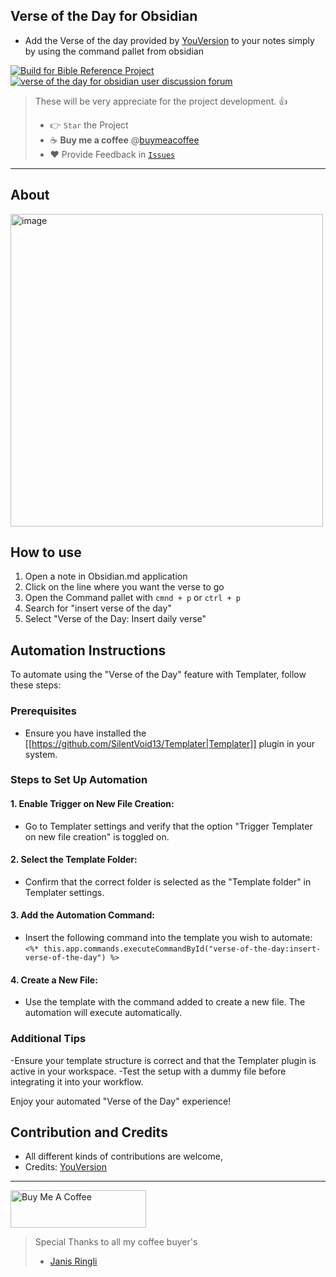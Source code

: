 ## Verse of the Day for Obsidian

-   Add the Verse of the day provided by [YouVersion](https://www.bible.com) to your notes simply by using the command pallet from obsidian

[![Build for Bible Reference Project](https://github.com/tim-hub/obsidian-bible-reference/actions/workflows/build.yml/badge.svg)](https://github.com/janisringli/verse-of-the-day-for-obsidian/actions/workflows/build.yml)
[![verse of the day for obsidian user discussion forum](https://img.shields.io/badge/Issues-green)](https://github.com/janisringli/verse-of-the-day-for-obsidian/issues)

> These will be very appreciate for the project development. 👍
>
> -   👉 `Star` the Project
> -   ☕️ **Buy me a coffee** @[buymeacoffee](https://buymeacoffee.com/janisringli)
> -   ❤️ Provide Feedback in [`Issues`](https://github.com/janisringli/verse-of-the-day-for-obsidian/issues)

---

## About
<img width="500" alt="image" src="https://github.com/janisringli/verse-of-the-day-for-obsidian/assets/80834609/371cb0a6-fa8b-4235-8dab-233f0aa041f6">


## How to use

1. Open a note in Obsidian.md application
2. Click on the line where you want the verse to go
3. Open the Command pallet with `cmnd + p` or `ctrl + p`
4. Search for "insert verse of the day"
5. Select "Verse of the Day: Insert daily verse"


## Automation Instructions 
To automate using the "Verse of the Day" feature with Templater, follow these steps:
### Prerequisites
- Ensure you have installed the [[https://github.com/SilentVoid13/Templater|Templater]] plugin in your system.

### Steps to Set Up Automation
#### 1. Enable Trigger on New File Creation:
- Go to Templater settings and verify that the option "Trigger Templater on new file creation" is toggled on.

#### 2. Select the Template Folder:
- Confirm that the correct folder is selected as the "Template folder" in Templater settings.

#### 3. Add the Automation Command:
- Insert the following command into the template you wish to automate:
 ```<%* this.app.commands.executeCommandById("verse-of-the-day:insert-verse-of-the-day") %>```

#### 4. Create a New File:
- Use the template with the command added to create a new file. The automation will execute automatically.

### Additional Tips
-Ensure your template structure is correct and that the Templater plugin is active in your workspace.
-Test the setup with a dummy file before integrating it into your workflow.

Enjoy your automated "Verse of the Day" experience!


## Contribution and Credits

-   All different kinds of contributions are welcome,
-   Credits: [YouVersion](https://bible.com)

---

<a href="https://www.buymeacoffee.com/janisringli" target="_blank"><img src="https://cdn.buymeacoffee.com/buttons/v2/default-blue.png" alt="Buy Me A Coffee" style="height: 60px !important;width: 217px !important;" ></a>

> Special Thanks to all my coffee buyer's
>
> -   [Janis Ringli](https://github.com/janisringli)
